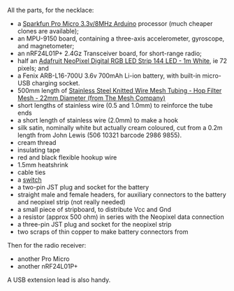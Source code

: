 All the parts, for the necklace:

- a [Sparkfun Pro Micro 3.3v/8MHz Arduino](https://www.sparkfun.com/products/12587) processor (much cheaper clones are available);
- an MPU-9150 board, containing a three-axis accelerometer, gyroscope, and magnetometer;
- an nRF24L01P+ 2.4Gz Transceiver board, for short-range radio; 
- half an [Adafruit NeoPixel Digital RGB LED Strip 144 LED - 1m White](https://www.adafruit.com/product/1507), ie 72 pixels; and
- a Fenix ARB-L16-700U 3.6v 700mAh Li-ion battery, with built-in micro-USB charging socket.
- 500mm length of [Stainless Steel Knitted Wire Mesh Tubing - Hop Filter Mesh - 22mm Diameter (from The Mesh Company)](https://www.wireandstuff.co.uk/products/Hop-Filter-Mesh---Stainless-Steel-Knitted-Tubing---22mm-Width-79.html)
- short lengths of stainless wire (0.5 and 1.0mm) to reinforce the tube ends
- a short length of stainless wire (2.0mm) to make a hook
- silk satin, nominally white but actually cream coloured, cut from a 0.2m length from John Lewis (506 10321 barcode 2986 9855).
- cream thread
- insulating tape
- red and black flexible hookup wire
- 1.5mm heatshrink
- cable ties
- a [switch](https://cpc.farnell.com/eao/09-03290-01/slide-switch-spdt-vert/dp/SW03106?CMP=TREML007-005)
- a two-pin JST plug and socket for the battery
- straight male and female headers, for auxiliary connectors to the battery and neopixel strip (not really needed)
- a small piece of stripboard, to distribute Vcc and Gnd
- a resistor (approx 500 ohm) in series with the Neopixel data connection
- a three-pin JST plug and socket for the neopixel strip
- two scraps of thin copper to make battery connectors from

Then for the radio receiver:
- another Pro Micro
- another nRF24L01P+

A USB extension lead is also handy.
